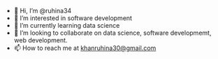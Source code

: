 - 👋 Hi, I’m @ruhina34
- 👀 I’m interested in software development
- 🌱 I’m currently learning data science
- 💞️ I’m looking to collaborate on data science, software developmemt, web development.
- 📫 How to reach me at khanruhina30@gmail.com

<!---
ruhina34/ruhina34 is a ✨ special ✨ repository because its `README.md` (this file) appears on your GitHub profile.
You can click the Preview link to take a look at your changes.
--->
